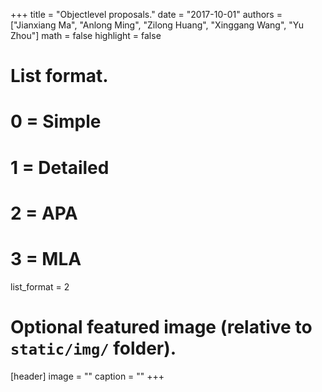 +++
title = "Objectlevel proposals."
date = "2017-10-01"
authors = ["Jianxiang Ma", "Anlong Ming", "Zilong Huang", "Xinggang Wang", "Yu Zhou"]
math = false
highlight = false

# List format.
#   0 = Simple
#   1 = Detailed
#   2 = APA
#   3 = MLA
list_format = 2

# Optional featured image (relative to `static/img/` folder).
[header]
image = ""
caption = ""
+++
